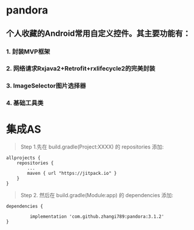 # pandora 
## 个人收藏的Android常用自定义控件。其主要功能有：
### 1.   封装MVP框架
### 2.   网络请求Rxjava2+Retrofit+rxlifecycle2的完美封装
### 3.   ImageSelector图片选择器
### 4.   基础工具类

# 集成AS 
> Step 1.先在 build.gradle(Project:XXXX) 的 repositories 添加:

	allprojects {
		repositories {
			...
			maven { url "https://jitpack.io" }
		}
	}
> Step 2. 然后在 build.gradle(Module:app) 的 dependencies 添加:

	dependencies {
	
	         implementation 'com.github.zhangi789:pandora:3.1.2'
	}
